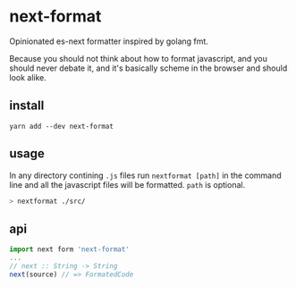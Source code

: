 # next-format
Opinionated es-next formatter inspired by golang fmt.

Because you should not think about how to format javascript, and you should never debate it, and it's basically scheme in the browser and should look alike.

## install
```
yarn add --dev next-format
```

## usage
In any directory contining `.js` files run `nextformat [path]` in the command line and all the javascript files will be formatted. `path` is optional.
``` bash
> nextformat ./src/
```

## api
``` javascript
import next form 'next-format'
...
// next :: String -> String
next(source) // => FormatedCode
```
